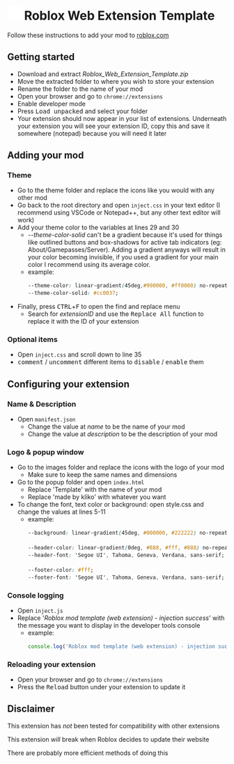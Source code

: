 # <img src="images/icon-32.png"> Roblox Web Extension Template
Follow these instructions to add your mod to <a href="https://www.roblox.com">roblox.com</a>



## Getting started
- Download and extract <var>Roblox_Web_Extension_Template.zip</var>
- Move the extracted folder to where you wish to store your extension
- Rename the folder to the name of your mod
- Open your browser and go to `chrome://extensions`
- Enable developer mode
- Press <kbd>Load unpacked</kbd> and select your folder
- Your extension should now appear in your list of extensions. Underneath your extension you will see your extension ID, copy this and save it somewhere (notepad) because you will need it later



## Adding your mod

### Theme
- Go to the theme folder and replace the icons like you would with any other mod
- Go back to the root directory and open `inject.css` in your text editor (I recommend using VSCode or Notepad++, but any other text editor will work)
- Add your theme color to the variables at lines 29 and 30
    - <var>--theme-color-solid</var> can't be a gradient because it's used for things like outlined buttons and box-shadows for active tab indicators (eg: About/Gamepasses/Server).
    Adding a gradient anyways will result in your color becoming invisible,
    if you used a gradient for your main color I recommend using its average color.
    - example:
        ```css
        --theme-color: linear-gradient(45deg,#990000, #ff0080) no-repeat;
        --theme-color-solid: #cc0037;
        ```
- Finally, press <kbd>CTRL</kbd>+<kbd>F</kbd> to open the find and replace menu
    - Search for <var>extensionID</var> and use the <kbd>Replace All</kbd> function to replace it with the ID of your extension

### Optional items
- Open `inject.css` and scroll down to line 35
- <kbd>comment</kbd> / <kbd>uncomment</kbd> different items to <kbd>disable</kbd> / <kbd>enable</kbd>  them



## Configuring your extension

### Name & Description
- Open `manifest.json`
    - Change the value at <var>name</var> to be the name of your mod
    - Change the value at <var>description</var> to be the description of your mod

### Logo & popup window
- Go to the images folder and replace the icons with the logo of your mod
    - Make sure to keep the same names and dimensions
- Go to the popup folder and open `index.html`
    - Replace 'Template' with the name of your mod
    - Replace 'made by kliko' with whatever you want
- To change the font, text color or background: open style.css and change the values at lines 5-11
    - example:
        ```css
        --background: linear-gradient(45deg, #000000, #222222) no-repeat;

        --header-color: linear-gradient(0deg, #888, #fff, #888) no-repeat;
        --header-font: 'Segoe UI', Tahoma, Geneva, Verdana, sans-serif;

        --footer-color: #fff;
        --footer-font: 'Segoe UI', Tahoma, Geneva, Verdana, sans-serif;
        ```

### Console logging
- Open `inject.js`
- Replace '<var>Roblox mod template (web extension) - injection success</var>' with the message you want to display in the developer tools console
    - example:
        ```js
        console.log('Roblox mod template (web extension) - injection success');
        ```

### Reloading your extension
- Open your browser and go to `chrome://extensions`
- Press the <kbd>Reload</kbd> button under your extension to update it



## Disclaimer
This extension has *not* been tested for compatibility with other extensions

This extension *will* break when Roblox decides to update their website

There are probably more efficient methods of doing this